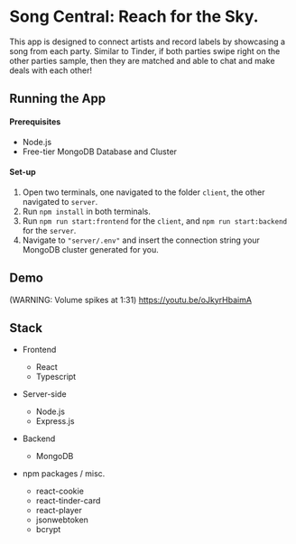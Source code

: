 # Song Central: Reach for the Sky.
This app is designed to connect artists and record labels by showcasing a song from each party. Similar to Tinder, if both parties swipe right on the other parties sample, then they are matched and able to chat and make deals with each other!

## Running the App

#### Prerequisites
* Node.js
* Free-tier MongoDB Database and Cluster

#### Set-up
1. Open two terminals, one navigated to the folder `client`, the other navigated to `server`.
2. Run `npm install` in both terminals.
3. Run `npm run start:frontend` for the `client`, and `npm run start:backend` for the `server`. 
4. Navigate to `"server/.env"` and insert the connection string your MongoDB cluster generated for you.

## Demo
(WARNING: Volume spikes at 1:31)
https://youtu.be/oJkyrHbaimA

## Stack 
* Frontend
  * React
  * Typescript

* Server-side
  * Node.js
  * Express.js
* Backend
  * MongoDB
* npm packages / misc.
  * react-cookie
  * react-tinder-card
  * react-player  
  * jsonwebtoken
  * bcrypt




